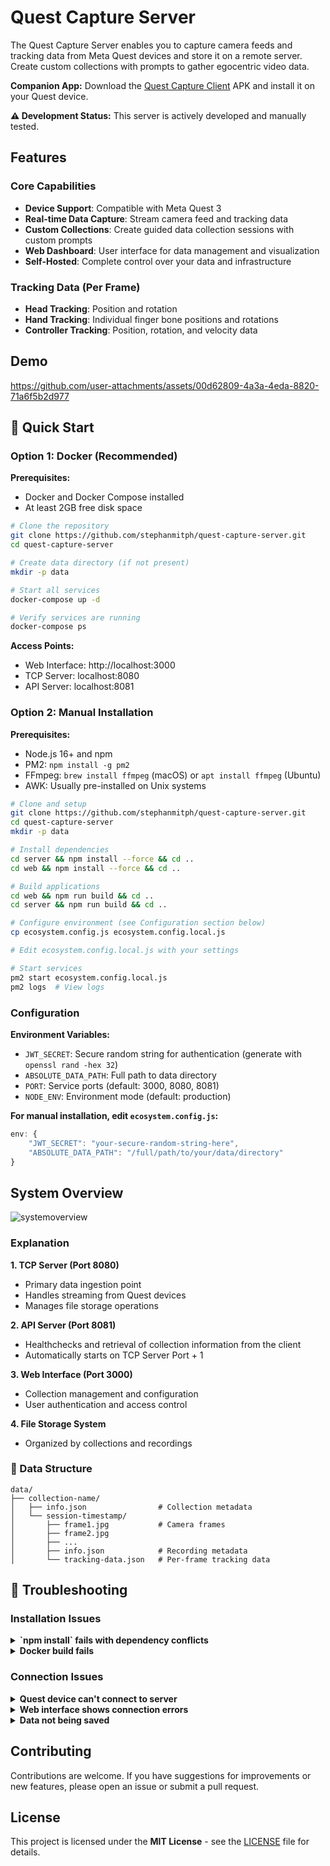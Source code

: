 # Quest Capture Server

The Quest Capture Server enables you to capture camera feeds and tracking data from Meta Quest devices and store it on a remote server. Create custom collections with prompts to gather egocentric video data.

**Companion App:** Download the [Quest Capture Client](https://github.com/stephanmitph/quest-capture-client) APK and install it on your Quest device.

**⚠️ Development Status:** This server is actively developed and manually tested.
## Features

### Core Capabilities
- **Device Support**: Compatible with Meta Quest 3
- **Real-time Data Capture**: Stream camera feed and tracking data
- **Custom Collections**: Create guided data collection sessions with custom prompts
- **Web Dashboard**: User interface for data management and visualization
- **Self-Hosted**: Complete control over your data and infrastructure

### Tracking Data (Per Frame)
- **Head Tracking**: Position and rotation
- **Hand Tracking**: Individual finger bone positions and rotations
- **Controller Tracking**: Position, rotation, and velocity data

## Demo

https://github.com/user-attachments/assets/00d62809-4a3a-4eda-8820-71a6f5b2d977


## 🚀 Quick Start

### Option 1: Docker (Recommended)

**Prerequisites:**
- Docker and Docker Compose installed
- At least 2GB free disk space

```bash
# Clone the repository
git clone https://github.com/stephanmitph/quest-capture-server.git
cd quest-capture-server

# Create data directory (if not present)
mkdir -p data

# Start all services
docker-compose up -d

# Verify services are running
docker-compose ps
```

**Access Points:**
- Web Interface: http://localhost:3000
- TCP Server: localhost:8080
- API Server: localhost:8081

### Option 2: Manual Installation

**Prerequisites:**
- Node.js 16+ and npm
- PM2: `npm install -g pm2`
- FFmpeg: `brew install ffmpeg` (macOS) or `apt install ffmpeg` (Ubuntu)
- AWK: Usually pre-installed on Unix systems

```bash
# Clone and setup
git clone https://github.com/stephanmitph/quest-capture-server.git
cd quest-capture-server
mkdir -p data

# Install dependencies
cd server && npm install --force && cd ..
cd web && npm install --force && cd ..

# Build applications
cd web && npm run build && cd ..
cd server && npm run build && cd ..

# Configure environment (see Configuration section below)
cp ecosystem.config.js ecosystem.config.local.js

# Edit ecosystem.config.local.js with your settings

# Start services
pm2 start ecosystem.config.local.js
pm2 logs  # View logs
```

### Configuration

**Environment Variables:**
- `JWT_SECRET`: Secure random string for authentication (generate with `openssl rand -hex 32`)
- `ABSOLUTE_DATA_PATH`: Full path to data directory
- `PORT`: Service ports (default: 3000, 8080, 8081)
- `NODE_ENV`: Environment mode (default: production)

**For manual installation, edit `ecosystem.config.js`:**
```javascript
env: {
    "JWT_SECRET": "your-secure-random-string-here",
    "ABSOLUTE_DATA_PATH": "/full/path/to/your/data/directory"
}
```

## System Overview 

![systemoverview](https://github.com/user-attachments/assets/951117ed-d48f-489d-895a-52804657cfa8)

### Explanation

**1. TCP Server (Port 8080)**
- Primary data ingestion point
- Handles streaming from Quest devices
- Manages file storage operations

**2. API Server (Port 8081)**
- Healthchecks and retrieval of collection information from the client
- Automatically starts on TCP Server Port + 1

**3. Web Interface (Port 3000)**
- Collection management and configuration
- User authentication and access control

**4. File Storage System**
- Organized by collections and recordings 

### 📁 Data Structure
```
data/
├── collection-name/
│   ├── info.json                # Collection metadata
│   └── session-timestamp/
│       ├── frame1.jpg           # Camera frames
│       ├── frame2.jpg
│       ├── ...
│       ├── info.json            # Recording metadata
│       └── tracking-data.json   # Per-frame tracking data
```

## 🔧 Troubleshooting

### Installation Issues

<details>
<summary><strong>`npm install` fails with dependency conflicts</strong></summary>

Use the `--force` flag as documented in the installation guide.

```bash
# Navigate to each directory and force install
cd server && npm install --force
cd web && npm install --force
```
</details>

<details>
<summary><strong>Docker build fails</strong></summary>

**Step 1:** Verify Docker is running and up to date
```bash
docker --version
docker-compose --version
```

**Step 2:** Clean Docker cache and rebuild
```bash
# Remove old containers and images
docker system prune -f

# Rebuild without cache
docker-compose build --no-cache

# Start services
docker-compose up -d
```

**Step 3:** Check for common issues
- Ensure you have sufficient disk space (at least 2GB free)
- Verify the `data/` directory exists: `mkdir -p data`
- Check Docker daemon is running: `docker info`
</details>


### Connection Issues

<details>
<summary><strong>Quest device can't connect to server</strong></summary>

**Step 1:** Check network connectivity
```bash
# From Quest device browser, try accessing:
http://YOUR_SERVER_IP:3000
```

**Step 2:** Verify firewall settings
```bash
# Allow required ports through firewall (Linux/macOS)
sudo ufw allow 3000
sudo ufw allow 8080  
sudo ufw allow 8081

# For macOS, also check System Preferences > Security & Privacy > Firewall
```

**Step 3:** Check server status
```bash
# Docker installation
docker-compose ps
docker-compose logs

# Manual installation  
pm2 status
pm2 logs
```

**Step 4:** Network troubleshooting
- Ensure Quest and server are on the same network
- Try accessing from another device on the network
- Check router settings for device isolation
- Verify server IP address: `hostname -I` (Linux) or `ipconfig getifaddr en0` (macOS)
</details>

<details>
<summary><strong>Web interface shows connection errors</strong></summary>

**Step 1:** Verify API server is running
```bash
curl http://localhost:8081/health
# Should return server status information
```

**Step 2:** Check browser console for errors
1. Open browser developer tools (F12)
2. Look for network errors or JavaScript exceptions
3. Check the Network tab for failed requests
4. Verify JWT token is valid (look for 401/403 errors)

**Step 3:** Verify environment configuration
```bash
# Check if JWT_SECRET is set
echo $JWT_SECRET

# For Docker, check environment variables
docker-compose exec app env | grep JWT_SECRET
```
</details>

<details>
<summary><strong>Data not being saved</strong></summary>

**Step 1:** Check data directory permissions
```bash
ls -la data/
# Directory should be writable by application user
chmod 755 data/
```

**Step 2:** Verify ABSOLUTE_DATA_PATH configuration
```bash
# Check ecosystem.config.js or Docker environment
echo $ABSOLUTE_DATA_PATH

# For Docker installation
docker-compose exec app echo $ABSOLUTE_DATA_PATH
```

**Step 3:** Check write permissions and path existence
```bash
# Test write access
touch data/test-write.txt && rm data/test-write.txt

# Verify path in configuration matches actual directory
realpath data/
```
</details>

## Contributing

Contributions are welcome. If you have suggestions for improvements or new features, please open an issue or submit a pull request.

## License
This project is licensed under the **MIT License** - see the [LICENSE](LICENSE) file for details.
